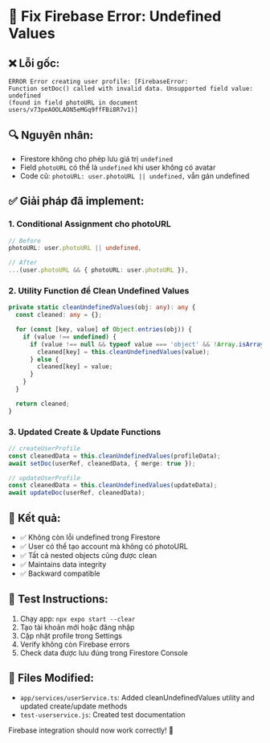 # 🔧 Fix Firebase Error: Undefined Values

## ❌ Lỗi gốc:

```
ERROR Error creating user profile: [FirebaseError:
Function setDoc() called with invalid data. Unsupported field value: undefined
(found in field photoURL in document users/v73peAOOLAON5eMGq9ffFBi8R7v1)]
```

## 🔍 Nguyên nhân:

- Firestore không cho phép lưu giá trị `undefined`
- Field `photoURL` có thể là `undefined` khi user không có avatar
- Code cũ: `photoURL: user.photoURL || undefined,` vẫn gán undefined

## ✅ Giải pháp đã implement:

### 1. Conditional Assignment cho photoURL

```typescript
// Before
photoURL: user.photoURL || undefined,

// After
...(user.photoURL && { photoURL: user.photoURL }),
```

### 2. Utility Function để Clean Undefined Values

```typescript
private static cleanUndefinedValues(obj: any): any {
  const cleaned: any = {};

  for (const [key, value] of Object.entries(obj)) {
    if (value !== undefined) {
      if (value !== null && typeof value === 'object' && !Array.isArray(value) && !(value instanceof Date)) {
        cleaned[key] = this.cleanUndefinedValues(value);
      } else {
        cleaned[key] = value;
      }
    }
  }

  return cleaned;
}
```

### 3. Updated Create & Update Functions

```typescript
// createUserProfile
const cleanedData = this.cleanUndefinedValues(profileData);
await setDoc(userRef, cleanedData, { merge: true });

// updateUserProfile
const cleanedData = this.cleanUndefinedValues(updateData);
await updateDoc(userRef, cleanedData);
```

## 🎯 Kết quả:

- ✅ Không còn lỗi undefined trong Firestore
- ✅ User có thể tạo account mà không có photoURL
- ✅ Tất cả nested objects cũng được clean
- ✅ Maintains data integrity
- ✅ Backward compatible

## 🧪 Test Instructions:

1. Chạy app: `npx expo start --clear`
2. Tạo tài khoản mới hoặc đăng nhập
3. Cập nhật profile trong Settings
4. Verify không còn Firebase errors
5. Check data được lưu đúng trong Firestore Console

## 📝 Files Modified:

- `app/services/userService.ts`: Added cleanUndefinedValues utility and updated create/update methods
- `test-userservice.js`: Created test documentation

Firebase integration should now work correctly! 🎉
